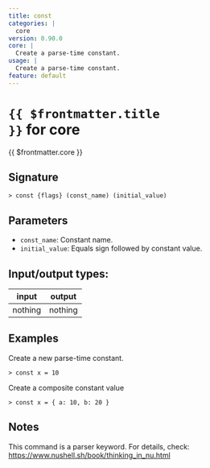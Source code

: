 ```yaml
---
title: const
categories: |
  core
version: 0.90.0
core: |
  Create a parse-time constant.
usage: |
  Create a parse-time constant.
feature: default
---
```


<!-- This file is automatically generated. Please edit the command in https://github.com/nushell/nushell instead. -->

# <code>{{ $frontmatter.title }}</code> for core

<div class='command-title'>{{ $frontmatter.core }}</div>

## Signature

`> const {flags} (const_name) (initial_value)`

## Parameters

- `const_name`: Constant name.
- `initial_value`: Equals sign followed by constant value.

## Input/output types:

| input   | output  |
| ------- | ------- |
| nothing | nothing |

## Examples

Create a new parse-time constant.

```nushell
> const x = 10

```

Create a composite constant value

```nushell
> const x = { a: 10, b: 20 }

```

## Notes

This command is a parser keyword. For details, check:
https://www.nushell.sh/book/thinking_in_nu.html
